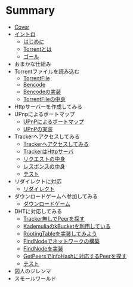 # Summary

* [Cover](README.md)
* [イントロ](intro/Intro.md)
   * [はじめに](intro/Introduction.md)
   * [Torrentとは](intro/About.md)
   * [ゴール](intro/Goal.md)
* おまかな仕組み
* Torrentファイルを読み込む
   * [TorrentFile](torrentfile/About.md)
   * [Bencode](torrentfile/Bencode.md)
   * [Bencodeの実装](torrentfile/Implementation.md)
   * [TorrentFileの中身](torrentfile/Content.md)
* Httpサーバーを作成してみる
* UPnpによるポートマップ
   * [UPnPによるポートマップ](upnp/About.md)
   * [UPnPの実装](upnp/Implementation.md)
* Trackerへアクセスしてみる
   * [Trackerへアクセスしてみる](tracker/About.md)
   * [TrackerはHttpサーバ](tracker/Http.md)
   * [リクエストの中身](tracker/Request.md)
   * [レスポンスの中身](tracker/Response.md)
   * [テスト](tracker/Test.md)
* リダイレクトに対応
   * [リダイレクト](tracker/Redirect.md)
* ダウンロードゲームへ参加してみる
   * [ダウンロードゲーム](client/Readme.md)
* DHTに対応してみる
   * [Tracker無しでPeerを探す](dht/About.md)
   * [KademuliaのkBucketを利用している](dht/kBucket.md)
   * [RootingTableを実装してみよう](dht/kBucketImpl.md)
   * [FindNodeでネットワークの構築](dht/FindNodes.md)
   * [FindNodeを実装](dht/FindNodesImpl.md)
   * [GetPeersでInfoHashに対応するPeerを探す](dht/GetPeers.md)
   * [テスト](dht/Test.md)
* 囚人のジレンマ
* スモールワールド



